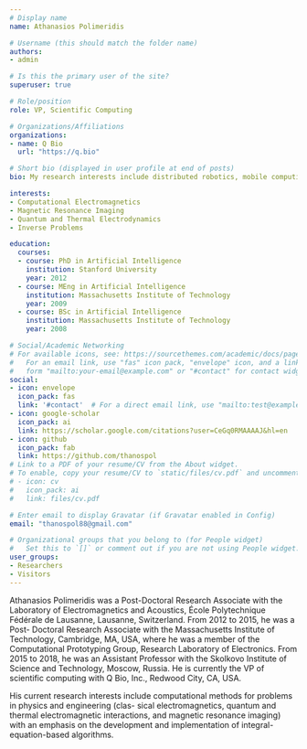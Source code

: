 ```yaml
---
# Display name
name: Athanasios Polimeridis

# Username (this should match the folder name)
authors:
- admin

# Is this the primary user of the site?
superuser: true

# Role/position
role: VP, Scientific Computing

# Organizations/Affiliations
organizations:
- name: Q Bio
  url: "https://q.bio"

# Short bio (displayed in user profile at end of posts)
bio: My research interests include distributed robotics, mobile computing and programmable matter.

interests:
- Computational Electromagnetics
- Magnetic Resonance Imaging
- Quantum and Thermal Electrodynamics
- Inverse Problems

education:
  courses:
  - course: PhD in Artificial Intelligence
    institution: Stanford University
    year: 2012
  - course: MEng in Artificial Intelligence
    institution: Massachusetts Institute of Technology
    year: 2009
  - course: BSc in Artificial Intelligence
    institution: Massachusetts Institute of Technology
    year: 2008

# Social/Academic Networking
# For available icons, see: https://sourcethemes.com/academic/docs/page-builder/#icons
#   For an email link, use "fas" icon pack, "envelope" icon, and a link in the
#   form "mailto:your-email@example.com" or "#contact" for contact widget.
social:
- icon: envelope
  icon_pack: fas
  link: '#contact'  # For a direct email link, use "mailto:test@example.org".
- icon: google-scholar
  icon_pack: ai
  link: https://scholar.google.com/citations?user=CeGq0RMAAAAJ&hl=en
- icon: github
  icon_pack: fab
  link: https://github.com/thanospol
# Link to a PDF of your resume/CV from the About widget.
# To enable, copy your resume/CV to `static/files/cv.pdf` and uncomment the lines below.
# - icon: cv
#   icon_pack: ai
#   link: files/cv.pdf

# Enter email to display Gravatar (if Gravatar enabled in Config)
email: "thanospol88@gmail.com"

# Organizational groups that you belong to (for People widget)
#   Set this to `[]` or comment out if you are not using People widget.
user_groups:
- Researchers
- Visitors
---
```


Athanasios Polimeridis was a Post-Doctoral Research Associate with the Laboratory of Electromagnetics and Acoustics, École Polytechnique Fédérale de Lausanne, Lausanne, Switzerland. From 2012 to 2015, he was a Post- Doctoral Research Associate with the Massachusetts Institute of Technology, Cambridge, MA, USA, where he was a member of the Computational Prototyping Group, Research Laboratory of Electronics. From 2015 to 2018, he was an Assistant Professor with the Skolkovo Institute of Science and Technology, Moscow, Russia. He is currently the VP of scientific computing with Q Bio, Inc., Redwood City, CA, USA.

His current research interests include computational methods for problems in physics and engineering (clas- sical electromagnetics, quantum and thermal electromagnetic interactions, and magnetic resonance imaging) with an emphasis on the development and implementation of integral-equation-based algorithms.
